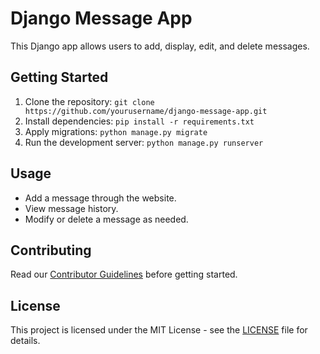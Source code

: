 # Django Message App

This Django app allows users to add, display, edit, and delete messages.

## Getting Started

1. Clone the repository: `git clone https://github.com/yourusername/django-message-app.git`
2. Install dependencies: `pip install -r requirements.txt`
3. Apply migrations: `python manage.py migrate`
4. Run the development server: `python manage.py runserver`

## Usage

- Add a message through the website.
- View message history.
- Modify or delete a message as needed.

## Contributing

Read our [Contributor Guidelines](CONTRIBUTING.md) before getting started.

## License

This project is licensed under the MIT License - see the [LICENSE](LICENSE) file for details.
